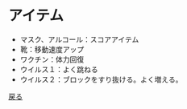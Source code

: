 # アイテム 
- マスク、アルコール：スコアアイテム 
- 靴：移動速度アップ 
- ワクチン：体力回復 
- ウイルス１：よく跳ねる 
- ウイルス２：ブロックをすり抜ける。よく増える。 
  
[戻る](index.md)
